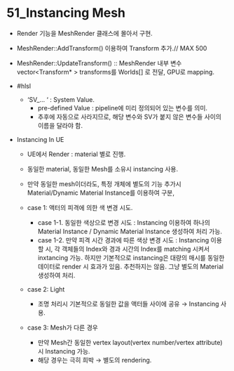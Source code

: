 # 51_Instancing Mesh

- Render 기능을 MeshRender 클래스에 몰아서 구현.
- MeshRender::AddTransform() 이용하여 Transform 추가.// MAX 500
- MeshRender::UpdateTransform() :: MeshRender 내부 변수 vector<Transform* > transforms를 Worlds[] 로 전달, GPU로 mapping.

- #hlsl
    - ‘SV_… ‘ : System Value.
        - pre-defined Value : pipeline에 미리 정의되어 있는 변수를 의미.
        - 추후에 자동으로 사라지므로, 해당 변수와 SV가 붙지 않은 변수들 사이의 이름을 달라야 함.
        
- Instancing In UE
    - UE에서 Render : material 별로 진행.
    - 동일한 material, 동일한 Mesh를 소유시 instancing 사용.
    - 만약 동일한 mesh이더라도, 특정 개체에 별도의 기능 추가시 Material/Dynamic Material Instance를 이용하여 구분,
    
    - case 1: 액터의 피격에 의한 색 변경 시도.
        - case 1-1. 동일한 색상으로 변경 시도 : Instancing 이용하여 하나의 Material Instance / Dynamic Material Instance 생성하여 처리 가능.
        - case 1-2. 만약 피격 시간 경과에 따른 색상 변경 시도 : Instancing 이용 할 시, 각 객체들의 Index와 경과 시간의 Index를 matching 시켜서 inxtancing 가능. 하지만 기본적으로  instancing은 대량의 매시를 동일한 데이터로 render 시 효과가 있음. 추천하지는 않음. 그냥 별도의 Material 생성하여 처리.
        
    - case 2: Light
        - 조명 처리시 기본적으로 동일한 값을 액터들 사이에 공유 → Instancing 사용.
        
    - case 3: Mesh가 다른 경우
        - 만약 Mesh간 동일한 vertex layout(vertex number/vertex attribute)시 Instancing 가능.
        - 해당 경우는 극히 희박 → 별도의 rendering.